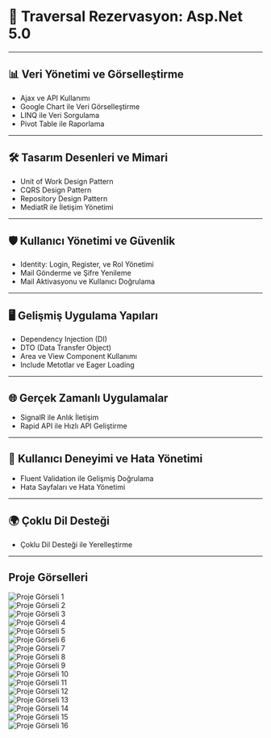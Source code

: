 # 🚀 Traversal Rezervasyon: Asp.Net 5.0 

---

## 📊 Veri Yönetimi ve Görselleştirme

- Ajax ve API Kullanımı
- Google Chart ile Veri Görselleştirme
- LINQ ile Veri Sorgulama
- Pivot Table ile Raporlama

---

## 🛠️ Tasarım Desenleri ve Mimari

- Unit of Work Design Pattern
- CQRS Design Pattern
- Repository Design Pattern
- MediatR ile İletişim Yönetimi

---

## 🛡️ Kullanıcı Yönetimi ve Güvenlik

- Identity: Login, Register, ve Rol Yönetimi
- Mail Gönderme ve Şifre Yenileme
- Mail Aktivasyonu ve Kullanıcı Doğrulama

---

## 🖥️ Gelişmiş Uygulama Yapıları

- Dependency Injection (DI)
- DTO (Data Transfer Object)
- Area ve View Component Kullanımı
- Include Metotlar ve Eager Loading

---

## 🌐 Gerçek Zamanlı Uygulamalar

- SignalR ile Anlık İletişim
- Rapid API ile Hızlı API Geliştirme

---

## 🎨 Kullanıcı Deneyimi ve Hata Yönetimi

- Fluent Validation ile Gelişmiş Doğrulama
- Hata Sayfaları ve Hata Yönetimi

---

## 🌍 Çoklu Dil Desteği

- Çoklu Dil Desteği ile Yerelleştirme

---

## Proje Görselleri

![Proje Görseli 1](./1.png)  
![Proje Görseli 2](./2.png)  
![Proje Görseli 3](./3.png)  
![Proje Görseli 4](./4.png)  
![Proje Görseli 5](./5.png)  
![Proje Görseli 6](./6.png)  
![Proje Görseli 7](./7.png)  
![Proje Görseli 8](./8.png)  
![Proje Görseli 9](./9.png)  
![Proje Görseli 10](./10.png)  
![Proje Görseli 11](./11.png)  
![Proje Görseli 12](./12.png)  
![Proje Görseli 13](./13.png)  
![Proje Görseli 14](./14.png)  
![Proje Görseli 15](./15.png)  
![Proje Görseli 16](./16.png)

